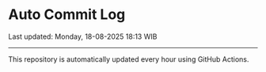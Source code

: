 # Auto Commit Log

Last updated: Monday, 18-08-2025 18:13 WIB

---

This repository is automatically updated every hour using GitHub Actions.
